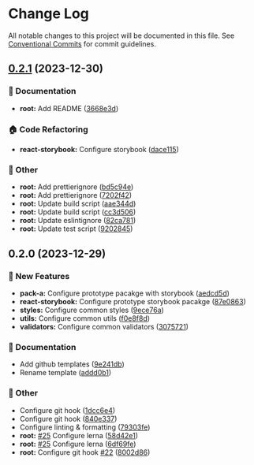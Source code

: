 # Change Log

All notable changes to this project will be documented in this file.
See [Conventional Commits](https://conventionalcommits.org) for commit guidelines.

## [0.2.1](https://github.com/seungdeok/monorepo-template/compare/v0.2.0...v0.2.1) (2023-12-30)


### :memo: Documentation

* **root:** Add README ([3668e3d](https://github.com/seungdeok/monorepo-template/commit/3668e3d96525202a343e5728d82ef59905609901))


### :house: Code Refactoring

* **react-storybook:** Configure storybook ([dace115](https://github.com/seungdeok/monorepo-template/commit/dace11547bb0b7aa7857e71389ede2b8e7326b2b))


### :mega: Other

* **root:** Add prettierignore ([bd5c94e](https://github.com/seungdeok/monorepo-template/commit/bd5c94ee9a900c8bea16ef3155b5288eb30ee67c))
* **root:** Add prettierignore ([7202f42](https://github.com/seungdeok/monorepo-template/commit/7202f423843f181fde0924f36f8f2b27ff8e87d2))
* **root:** Update build script ([aae344d](https://github.com/seungdeok/monorepo-template/commit/aae344d3c50261b043afff730e8ca14a8e702f69))
* **root:** Update build script ([cc3d506](https://github.com/seungdeok/monorepo-template/commit/cc3d506b06d0d7a76a373061c24466546945ff58))
* **root:** Update eslintignore ([82ca781](https://github.com/seungdeok/monorepo-template/commit/82ca7810b947839cc69942993675b45a5cfe4eba))
* **root:** Update test script ([9202845](https://github.com/seungdeok/monorepo-template/commit/9202845f17861e20235c721341558db31c775415))



## 0.2.0 (2023-12-29)

### :rocket: New Features

- **pack-a:** Configure prototype pacakge with storybook ([aedcd5d](https://github.com/seungdeok/monorepo-template/commit/aedcd5d2575a2013704ae5693680bdea8fac71c6))
- **react-storybook:** Configure prototype storybook pacakge ([87e0863](https://github.com/seungdeok/monorepo-template/commit/87e086377b5d1e62bb0bf4a82149b3c94c2a8414))
- **styles:** Configure common styles ([9ece76a](https://github.com/seungdeok/monorepo-template/commit/9ece76a9993fe163b8c05aafcdf4844a04db4316))
- **utils:** Configure common utils ([f0e8f8d](https://github.com/seungdeok/monorepo-template/commit/f0e8f8dd880181f4021c3b5341c9e88f8a8d5595))
- **validators:** Configure common validators ([3075721](https://github.com/seungdeok/monorepo-template/commit/307572160a7a44210a9f12d0cc5b4e4550ed6e9e))

### :memo: Documentation

- Add github templates ([9e241db](https://github.com/seungdeok/monorepo-template/commit/9e241dbb0d53224c580fbfbc9b4caa4eff8bdaae))
- Rename template ([addd0b1](https://github.com/seungdeok/monorepo-template/commit/addd0b1809c36579007832ef0b5a02528e5a575f))

### :mega: Other

- Configure git hook ([1dcc6e4](https://github.com/seungdeok/monorepo-template/commit/1dcc6e496a834d937bfd848b9404a5da544776c9))
- Configure git hook ([840e337](https://github.com/seungdeok/monorepo-template/commit/840e337866651f5394ead45f131daed5dc018518))
- Configure linting & formatting ([79303fe](https://github.com/seungdeok/monorepo-template/commit/79303fe24f6ea211c49b349cab22cc19b7ba7af8))
- **root:** [#25](https://github.com/seungdeok/monorepo-template/issues/25) Configure lerna ([58d42e1](https://github.com/seungdeok/monorepo-template/commit/58d42e15c7d374bcd369626fdb628adcc3603ea4))
- **root:** [#25](https://github.com/seungdeok/monorepo-template/issues/25) Configure lerna ([6df69fe](https://github.com/seungdeok/monorepo-template/commit/6df69fe0736c4d4e63fcce8c28b534a88c723a6a))
- **root:** Configure git hook [#22](https://github.com/seungdeok/monorepo-template/issues/22) ([8002d86](https://github.com/seungdeok/monorepo-template/commit/8002d860fa87aa2f1699f58adb85f7ca301c8492))
